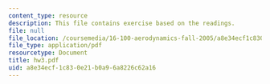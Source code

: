```yaml
---
content_type: resource
description: This file contains exercise based on the readings.
file: null
file_location: /coursemedia/16-100-aerodynamics-fall-2005/a8e34ecf1c830e21b0a96a8226c62a16_hw3.pdf
file_type: application/pdf
resourcetype: Document
title: hw3.pdf
uid: a8e34ecf-1c83-0e21-b0a9-6a8226c62a16
---
```

